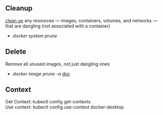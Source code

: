 ## Cleanup

[clean up](https://www.digitalocean.com/community/tutorials/how-to-remove-docker-images-containers-and-volumes) any resources — images, containers, volumes, and networks — that are dangling (not associated with a container)
- *docker system prune*

## Delete 
Remove all unused images, not just dangling ones
- *docker image prune -a*
[doc](https://docs.docker.com/engine/reference/commandline/image_prune/)

## Context
Get Context: kubectl config get-contexts  
Use context: kubectl config use-context docker-desktop
